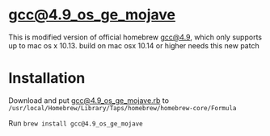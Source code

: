 # gcc@4.9_os_ge_mojave

This is modified version of official homebrew gcc@4.9, which only supports up to mac os x 10.13.
build on mac osx 10.14 or higher needs this new patch

# Installation

Download and put gcc@4.9_os_ge_mojave.rb to `/usr/local/Homebrew/Library/Taps/homebrew/homebrew-core/Formula`

Run `brew install gcc@4.9_os_ge_mojave`
